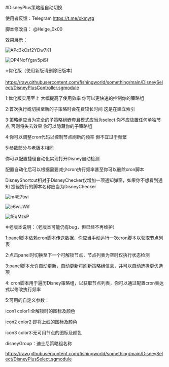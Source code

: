 #DisneyPlus策略组自动切换

使用者反馈：Telegram  https://t.me/okmytg

脚本修改自： @Helge_0x00

效果展示：

![APc3kCsf2YDw7K1](https://i.loli.net/2021/10/07/APc3kCsf2YDw7K1.jpg)

![OP4NofYgsv5piSI](https://i.loli.net/2021/10/07/OP4NofYgsv5piSI.jpg)

⭐优化版（使用新版请删除旧版本）

https://raw.githubusercontent.com/fishingworld/something/main/DisneySelect/DisneyPlusController.sgmodule

1:优化版实用至上 大幅提高了使用效率 你可以更快速的控制你的策略组

2:首次执行或切换至新的子策略时会花费较长时间 这是在建立索引

3:策略组应当为完全的子策略组嵌套且模式应当为select 你不应放置任何单独节点 否则将失去效果 你可以隐藏你的子策略组

4:你可以调整cron代码以控制节点刷新的频率 但不宜过于频繁

5:参数部分与老版本相同

你可以配置捷径自动化实现打开Disney自动检测 

配置自动化后可以根据需要减少cron执行频率甚至你可以删除cron脚本

DisneyShortcut相对于DisneyChecker仅增加一项通知弹窗，如果你不想看到通知 捷径执行的脚本名称应当为DisneyChecker

![m4E7twi](https://i.imgur.com/m4E7twi.png)

![c6wUWif](https://i.imgur.com/c6wUWif.png)

![fEqMzsP](https://i.imgur.com/fEqMzsP.jpg)

❄老版本说明：（老版本可能仍有bug，但已经不再维护）
 
 1:panel脚本依赖cron脚本传送数据，你应当手动运行一次cron脚本以获取节点列表
 
 2:点击panel时切换至下一个可解锁节点，节点列表为空时仅执行状态检测
 
 3:panel脚本允许自动更新，自动更新将刷新策略组信息，并可以自动选择更优选项
 
 4: cron脚本用于遍历Disney策略组，以获取节点列表，你可以通过配置cron表达式以修改执行频率
 
 5:可用的自定义参数：
 
 icon1 color1:全解锁时的图标及颜色

 icon2 color2:即将上线的图标及颜色
 
 icon3 color3:无可用节点的图标及颜色
 
 disneyGroup：迪士尼策略组名称
 
 https://raw.githubusercontent.com/fishingworld/something/main/DisneySelect/DisneyPlusSelect.sgmodule
